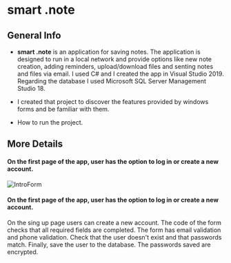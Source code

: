 #  **smart .note** 

## **General Info**
- **smart .note** is an application for saving notes. The application is designed to run in a local network and provide options like new note creation, adding reminders, upload/download files and senting notes and files via email. I used C# and I created the app in Visual Studio 2019. Regarding the database I used Microsoft SQL Server Management Studio 18.

- I created that project to discover the features provided by windows forms and be familiar with them. 
- How to run the project.

## **More Details**
#### On the first page of the app, user has the option to log in or create a new account. 

![IntroForm](https://user-images.githubusercontent.com/95130533/190989494-5d138ea2-d414-4e79-ad89-8cc0675ff612.png)

#### On the first page of the app, user has the option to log in or create a new account. 

On the sing up page users can create a new account. The code of the form checks that all required fields are completed.  The form has email validation and phone validation. Check that the user doesn't exist and that passwords match. Finally, save the user to the database. The passwords saved are encrypted.


